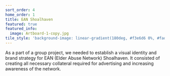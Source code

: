 ```yaml
---
sort_order: 4
home_order: 1
title: EAN Shoalhaven
featured: true
featured_info:
  image: Artboard-1-copy.jpg
tile_style: 'background-image: linear-gradient(180deg, #f3e6d6 0%, #fadda8 100%);'
---
```


As a part of a group project, we needed to establish a visual identity and brand strategy for EAN (Elder Abuse Network) Shoalhaven. It consisted of creating all necessary collateral required for advertising and increasing awareness of the network.
